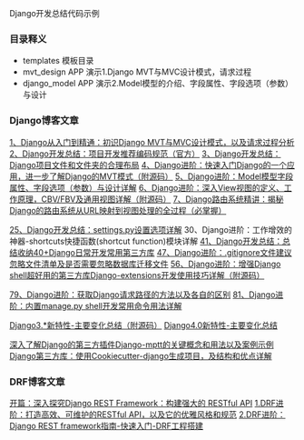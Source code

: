 Django开发总结代码示例


### 目录释义
- templates 模板目录
- mvt_design APP 演示1.Django MVT与MVC设计模式，请求过程
- django_model APP 演示2.Model模型的介绍、字段属性、字段选项（参数）与设计





### Django博客文章
[1、Django从入门到精通：初识Django MVT与MVC设计模式，以及请求过程分析](https://mp.weixin.qq.com/s/z8pnVCCZub_Q_RGutfTQCg)
[2、Django开发总结：项目开发推荐编码规范（官方）](https://mp.weixin.qq.com/s/MEjPIOWeJOefBVCk95V6sA)
[3、Django开发总结：Django项目文件和文件夹的合理布局](https://mp.weixin.qq.com/s/KOeAL0rjqYzbywn357AwOw)
[4、Django进阶：快速入门Django的一个应用，进一步了解Django的MVT模式（附源码）](https://mp.weixin.qq.com/s/M1w0Ucp9YRR3K4VelPcqjw)
[5、Django进阶：Model模型字段属性、字段选项（参数）与设计详解](https://mp.weixin.qq.com/s/8bm1iKdK1PGcAYRUf1nYeQ)
[6、Django进阶：深入View视图的定义、工作原理，CBV/FBV及通用视图详解（附源码）](https://mp.weixin.qq.com/s/QJQh1VSIO0rCynFqmcqc3g)
[7、Django路由系统精讲：揭秘Django的路由系统从URL映射到视图处理的全过程（必掌握）](https://mp.weixin.qq.com/s/0t63QjARFIcJUCnCZDDqQg)

[25、Django开发总结：settings.py设置选项详解](https://mp.weixin.qq.com/s/yqutHA7jDRlMpHxD5PhCQA)
30、Django进阶：工作增效的神器-shortcuts快捷函数(shortcut function)模块详解
[41、Django开发总结：总结收纳40+Django日常开发常用第三方库](https://mp.weixin.qq.com/s/JFM-bMEF8TA0sHEwlWCrjA)
[47、Django进阶：.gitignore文件建议忽略文件清单及是否需要忽略数据库迁移文件](https://mp.weixin.qq.com/s/FcBM0Nkpv0Iu00LE4YXNlQ)
[56、Django进阶：增强Django shell超好用的第三方库Django-extensions开发使用技巧详解（附源码）](https://mp.weixin.qq.com/s/iTpoxcn4gBISu3KrOkRZ8A)

[79、Django进阶：获取Django请求路径的方法以及各自的区别](https://mp.weixin.qq.com/s/rH3O_jHfbtQWvP1erpqnGA)
[81、Django进阶：内置manage.py shell开发常用命令用法详解](https://mp.weixin.qq.com/s/nt0__41HZLbBlCGSWRhHHg)


[Django3.*新特性-主要变化总结（附源码）](https://mp.weixin.qq.com/s/saLChnwrVoCj7qNh39ZNZQ)
[Django4.0新特性-主要变化总结](https://mp.weixin.qq.com/s/iDqWA3pQwsJYdWkXiphRTg)

[深入了解Django的第三方插件Django-mptt的关键概念和用法以及案例示例](https://mp.weixin.qq.com/s/OOIX_Bp4OaSHa1uLCMtDrw)
[Django第三方库：使用Cookiecutter-django生成项目，及结构和优点详解](https://mp.weixin.qq.com/s/q9M5SG4v4-QBOHfpAZ4ehw)






### DRF博客文章
[开篇：深入探究Django REST Framework：构建强大的 RESTful API](https://mp.weixin.qq.com/s/pm-4_NolTjY9tZh9y5qsiQ)
[1.DRF进阶：打造高效、可维护的RESTful API，以及它的优雅风格和规范](https://mp.weixin.qq.com/s/mMYuXC3Spe7BHSLcPfhvuw)
[2.DRF进阶：Django REST framework指南-快速入门-DRF工程搭建](https://mp.weixin.qq.com/s/i1G1ERIwNl1ke_i6D5gbQA)